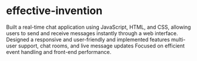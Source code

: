 # effective-invention
Built a real-time chat application using JavaScript, HTML, and CSS, allowing users to send and receive messages instantly through a web interface. Designed a responsive and user-friendly and implemented features  multi-user support, chat rooms, and live message updates Focused on efficient event handling and front-end performance.
